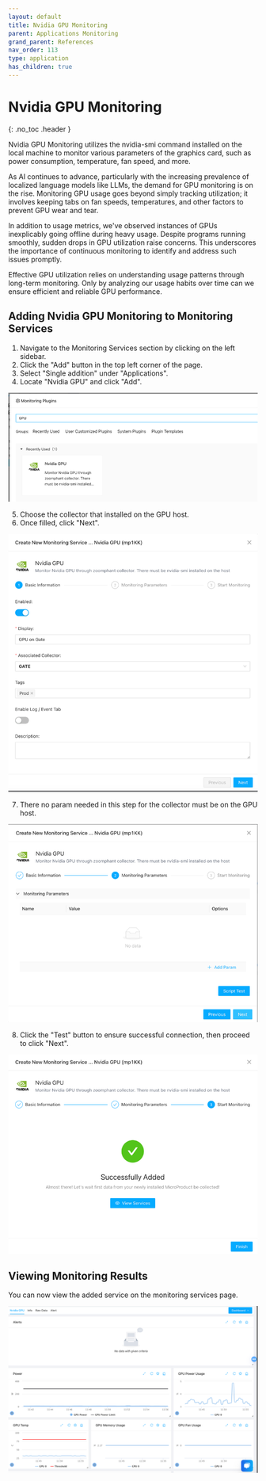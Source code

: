```yaml
---
layout: default
title: Nvidia GPU Monitoring
parent: Applications Monitoring
grand_parent: References
nav_order: 113
type: application
has_children: true
---
```


# Nvidia GPU Monitoring
{: .no_toc .header }

Nvidia GPU Monitoring utilizes the nvidia-smi command installed on the local machine to monitor various parameters of the graphics card, such as power consumption, temperature, fan speed, and more.

As AI continues to advance, particularly with the increasing prevalence of localized language models like LLMs, the demand for GPU monitoring is on the rise. Monitoring GPU usage goes beyond simply tracking utilization; it involves keeping tabs on fan speeds, temperatures, and other factors to prevent GPU wear and tear.

In addition to usage metrics, we've observed instances of GPUs inexplicably going offline during heavy usage. Despite programs running smoothly, sudden drops in GPU utilization raise concerns. This underscores the importance of continuous monitoring to identify and address such issues promptly.

Effective GPU utilization relies on understanding usage patterns through long-term monitoring. Only by analyzing our usage habits over time can we ensure efficient and reliable GPU performance.



## Adding Nvidia GPU Monitoring to Monitoring Services

1. Navigate to the Monitoring Services section by clicking on the left sidebar.
2. Click the "Add" button in the top left corner of the page.
3. Select "Single addition" under "Applications".
4. Locate "Nvidia GPU" and click "Add".

![img.png](img.png)

5. Choose the collector that installed on the GPU host.
6. Once filled, click "Next".

![img_1.png](img_1.png)

7. There no param needed in this step for the collector must be on the GPU host. 
   
![img_2.png](img_2.png)

8. Click the "Test" button to ensure successful connection, then proceed to click "Next".

![img_3.png](img_3.png)


## Viewing Monitoring Results

You can now view the added service on the monitoring services page.

![img_4.png](img_4.png)